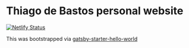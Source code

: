 # Thiago de Bastos personal website

[![Netlify Status](https://api.netlify.com/api/v1/badges/5ff90523-9498-48e6-a9fd-c3a3ccf0725c/deploy-status)](https://app.netlify.com/sites/heuristic-mahavira-6e97de/deploys)

This was bootstrapped via [gatsby-starter-hello-world](https://github.com/gatsbyjs/gatsby-starter-hello-world)
